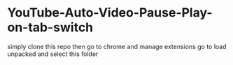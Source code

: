 ﻿# YouTube-Auto-Video-Pause-Play-on-tab-switch
 simply clone this repo then go to chrome and manage extensions go to load unpacked and select this folder
